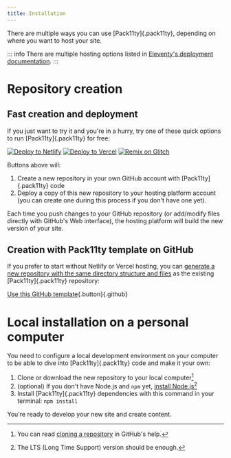 ```yaml
---
title: Installation
---
```


There are multiple ways you can use [Pack11ty]{.pack11ty}, depending on where you want to host your site.

::: info
There are multiple hosting options listed in [Eleventy's deployment documentation](https://www.11ty.dev/docs/deployment/).
:::

# Repository creation

## Fast creation and deployment

If you just want to try it and you're in a hurry, try one of these quick options to run [Pack11ty]{.pack11ty} for free:

[![Deploy to Netlify](https://img.shields.io/badge/deploy_to-Netlify-%232e51ed.svg?style=flat&logo=netlify&logoColor=white)](https://app.netlify.com/start/deploy?repository=https://github.com/nhoizey/pack11ty&stack=cms) [![Deploy to Vercel](https://img.shields.io/badge/deploy_to-Vercel-%23000000.svg?style=flat&logo=vercel&logoColor=white)](https://vercel.com/new/clone?repository-url=https://github.com/nhoizey/pack11ty) [![Remix on Glitch](https://img.shields.io/badge/remix_on-glitch-%233333FF.svg?style=flat&logo=glitch&logoColor=white)](https://glitch.com/edit/#!/import/github/nhoizey/pack11ty)

Buttons above will:

1. Create a new repository in your own GitHub account with [Pack11ty]{.pack11ty} code
1. Deploy a copy of this new repository to your hosting platform account (you can create one during this process if you don't have one yet).

Each time you push changes to your GitHub repository (or add/modify files directly with GitHub's Web interface), the hosting platform will build the new version of your site.

## Creation with Pack11ty template on GitHub

If you prefer to start without Netlify or Vercel hosting, you can [generate a new repository with the same directory structure and files](https://docs.github.com/en/repositories/creating-and-managing-repositories/creating-a-repository-from-a-template) as the existing [Pack11ty]{.pack11ty} repository:

[Use this GitHub template](https://github.com/nhoizey/pack11ty/generate){.button}{.github}

# Local installation on a personal computer

You need to configure a local development environment on your computer to be able to dive into [Pack11ty]{.pack11ty} code and make it your own:

1. Clone or download the new repository to your local computer[^clone]
1. (optional) If you don't have Node.js and `npm` yet, [install Node.js](https://nodejs.org/en/)[^lts]
1. Install [Pack11ty]{.pack11ty} dependencies with this command in your terminal: `npm install`

[^clone]: You can read [cloning a repository](https://help.github.com/en/github/creating-cloning-and-archiving-repositories/cloning-a-repository) in GitHub's help.
[^lts]: The LTS (Long Time Support) version should be enough.

You're ready to develop your new site and create content.
